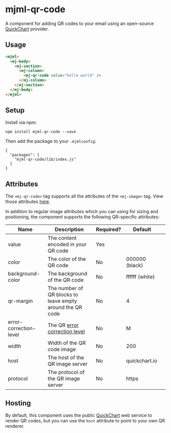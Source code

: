 # mjml-qr-code

A component for adding QR codes to your email using an open-source [QuickChart](https://quickchart.io) provider.

## Usage

```html
<mjml>
  <mj-body>
    <mj-section>
      <mj-column>
        <mj-qr-code value="hello world" />
      </mj-column>
    </mj-section>
  </mj-body>
</mjml>
```

## Setup

Install via npm:

```
npm install mjml-qr-code --save
```

Then add the package to your `.mjmlconfig`:

```
{
  "packages": [
    "mjml-qr-code/lib/index.js"
  ]
}
```

## Attributes

The `<mj-qr-code>` tag supports all the attributes of the `<mj-image>` tag.  View those attributes [here](https://mjml.io/documentation/#mjml-image).

In addition to regular image attributes which you can using for sizing and positioning, the component supports the following QR-specific attributes:

| Name                   | Description                                               | Required? | Default        |   |
|------------------------|-----------------------------------------------------------|-----------|----------------|---|
| value                  | The content encoded in your QR code                       | Yes       |                |   |
| color       | The color of the QR code                                  | No        | 000000 (black) |   |
| background-color       | The background of the QR code                             | No        | ffffff (white) |   |
| qr-margin              | The number of QR blocks to leave empty around the QR code | No        | 4              |   |
| error-correction-level | The QR [error correction level](https://en.wikipedia.org/wiki/QR_code#Error_correction)                             | No        | M              |   |
| width                  | Width of the QR code image                                | No        | 200            |   |
| host                   | The host of the QR image server                           | No        | quickchart.io  |   |
| protocol               | The protocol of the QR image server                       | No        | https          |   |

## Hosting

By default, this component uses the public [QuickChart](https://quickchart.io) web service to render QR codes, but you can use the `host` attribute to point to your own QR renderer.
